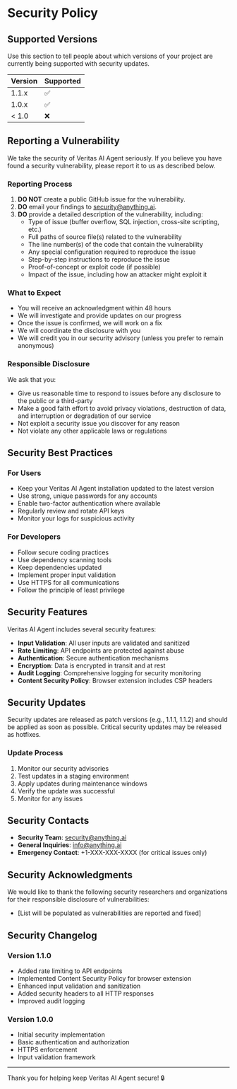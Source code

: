 # Security Policy

## Supported Versions

Use this section to tell people about which versions of your project are currently being supported with security updates.

| Version | Supported          |
| ------- | ------------------ |
| 1.1.x   | :white_check_mark: |
| 1.0.x   | :white_check_mark: |
| < 1.0   | :x:                |

## Reporting a Vulnerability

We take the security of Veritas AI Agent seriously. If you believe you have found a security vulnerability, please report it to us as described below.

### Reporting Process

1. **DO NOT** create a public GitHub issue for the vulnerability.
2. **DO** email your findings to <security@anything.ai>.
3. **DO** provide a detailed description of the vulnerability, including:
   - Type of issue (buffer overflow, SQL injection, cross-site scripting, etc.)
   - Full paths of source file(s) related to the vulnerability
   - The line number(s) of the code that contain the vulnerability
   - Any special configuration required to reproduce the issue
   - Step-by-step instructions to reproduce the issue
   - Proof-of-concept or exploit code (if possible)
   - Impact of the issue, including how an attacker might exploit it

### What to Expect

- You will receive an acknowledgment within 48 hours
- We will investigate and provide updates on our progress
- Once the issue is confirmed, we will work on a fix
- We will coordinate the disclosure with you
- We will credit you in our security advisory (unless you prefer to remain anonymous)

### Responsible Disclosure

We ask that you:

- Give us reasonable time to respond to issues before any disclosure to the public or a third-party
- Make a good faith effort to avoid privacy violations, destruction of data, and interruption or degradation of our service
- Not exploit a security issue you discover for any reason
- Not violate any other applicable laws or regulations

## Security Best Practices

### For Users

- Keep your Veritas AI Agent installation updated to the latest version
- Use strong, unique passwords for any accounts
- Enable two-factor authentication where available
- Regularly review and rotate API keys
- Monitor your logs for suspicious activity

### For Developers

- Follow secure coding practices
- Use dependency scanning tools
- Keep dependencies updated
- Implement proper input validation
- Use HTTPS for all communications
- Follow the principle of least privilege

## Security Features

Veritas AI Agent includes several security features:

- **Input Validation**: All user inputs are validated and sanitized
- **Rate Limiting**: API endpoints are protected against abuse
- **Authentication**: Secure authentication mechanisms
- **Encryption**: Data is encrypted in transit and at rest
- **Audit Logging**: Comprehensive logging for security monitoring
- **Content Security Policy**: Browser extension includes CSP headers

## Security Updates

Security updates are released as patch versions (e.g., 1.1.1, 1.1.2) and should be applied as soon as possible. Critical security updates may be released as hotfixes.

### Update Process

1. Monitor our security advisories
2. Test updates in a staging environment
3. Apply updates during maintenance windows
4. Verify the update was successful
5. Monitor for any issues

## Security Contacts

- **Security Team**: <security@anything.ai>
- **General Inquiries**: <info@anything.ai>
- **Emergency Contact**: +1-XXX-XXX-XXXX (for critical issues only)

## Security Acknowledgments

We would like to thank the following security researchers and organizations for their responsible disclosure of vulnerabilities:

- [List will be populated as vulnerabilities are reported and fixed]

## Security Changelog

### Version 1.1.0

- Added rate limiting to API endpoints
- Implemented Content Security Policy for browser extension
- Enhanced input validation and sanitization
- Added security headers to all HTTP responses
- Improved audit logging

### Version 1.0.0

- Initial security implementation
- Basic authentication and authorization
- HTTPS enforcement
- Input validation framework

---

Thank you for helping keep Veritas AI Agent secure! 🔒
